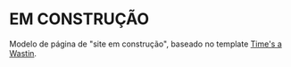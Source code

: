 # EM CONSTRUÇÃO

Modelo de página de "site em construção", baseado no template [Time's a Wastin](https://www.successagency.com/di/coming-soon-page/times-a-wastin/).
